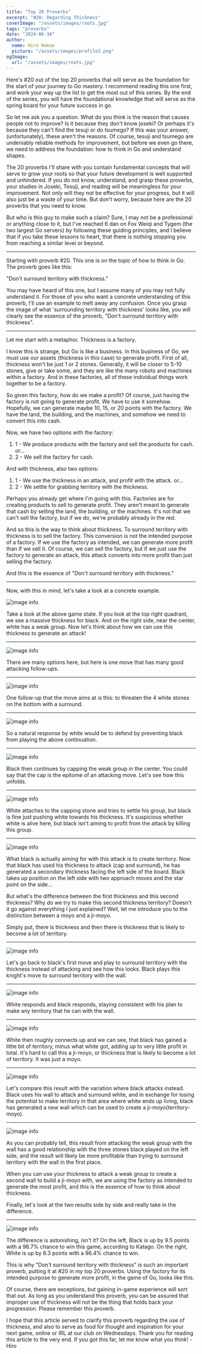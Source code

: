 ```yaml
---
title: "Top 20 Proverbs"
excerpt: "#20: Regarding Thickness"
coverImage: "/assets/images/roots.jpg"
tags: "proverbs"
date: "2024-06-16"
author:
  name: Hiro Nakae
  picture: "/assets/images/profile2.png"
ogImage:
  url: "/assets/images/roots.jpg"
---
```


Here's #20 out of the top 20 proverbs that will serve as the foundation for the start of your journey to Go mastery. I recommend reading this one first, and work your way up the list to get the most out of this series. By the end of the series, you will have the foundational knowledge that will serve as the spring board for your future success in go.

So let me ask you a question. What do you think is the reason that causes people not to improve? Is it because they don't know joseki? Or perhaps it's because they can't find the tesuji or do tsumego? If this was your answer, (unfortunately), these aren't the reasons. Of course, tesuji and tsumego are undeniably reliable methods for improvement, but before we even go there, we need to address the foundation: how to think in Go and understand shapes.

The 20 proverbs I'll share with you contain fundamental concepts that will serve to grow your roots so that your future development is well supported and unhindered. If you do not know, understand, and grasp these proverbs, your studies in Joseki, Tesuji, and reading will be meaningless for your improvement. Not only will they not be effective for your progress, but it will also just be a waste of your time. But don't worry, because here are the 20 proverbs that you need to know.

But who is this guy to make such a claim? Sure, I may not be a professional or anything close to it, but I've reached 6 dan on Fox Weiqi and Tygem (the two largest Go servers) by following these guiding principles, and I believe that if you take these lessons to heart, that there is nothing stopping you from reaching a similar level or beyond.

---

Starting with proverb #20. This one is on the topic of how to think in Go. The proverb goes like this:

"Don't surround territory with thickness."

You may have heard of this one, but I assume many of you may not fully understand it. For those of you who want a concrete understanding of this proverb, I'll use an example to melt away any confusion. Once you grasp the image of what 'surrounding territory with thickness' looks like, you will clearly see the essence of the proverb, "Don't surround territory with thickness".

---

Let me start with a metaphor. Thickness is a factory.

I know this is strange, but Go is like a business. In this business of Go, we must use our assets (thickness in this case) to generate profit. First of all, thickness won't be just 1 or 2 stones. Generally, it will be closer to 5-10 stones, give or take some, and they are like the many robots and machines within a factory. And in these factories, all of these individual things work together to be a factory.

So given this factory, how do we make a profit? Of course, just having the factory is not going to generate profit. We have to use it somehow. Hopefully, we can generate maybe 10, 15, or 20 points with the factory. We have the land, the building, and the machines, and somehow we need to convert this into cash.

Now, we have two options with the factory:

1. 1 - We produce products with the factory and sell the products for cash. or...
2. 2 - We sell the factory for cash.

And with thickness, also two options:

1. 1 - We use the thickness in an attack, and profit with the attack.
   or...
2. 2 - We settle for grabbing territory with the thickness.

Perhaps you already get where I'm going with this. Factories are for creating products to sell to generate profit. They aren't meant to generate that cash by selling the land, the building, or the machines. It's not that we can't sell the factory, but if we do, we're probably already in the red.

And so this is the way to think about thickness. To surround territory with thickness is to sell the factory. This conversion is not the intended purpose of a factory. If we use the factory as intended, we can generate more profit than if we sell it. Of course, we can sell the factory, but if we just use the factory to generate an attack, this attack converts into more profit than just selling the factory.

And this is the essence of "Don't surround territory with thickness."

---

Now, with this in mind, let's take a look at a concrete example.

![image info](/assets/blog/proverb20/proverb20-1.PNG)

Take a look at the above game state. If you look at the top right quadrant, we see a massive thickness for black. And on the right side, near the center, white has a weak group. Now let's think about how we can use this thickness to generate an attack!

---

![image info](/assets/blog/proverb20/proverb20-2.PNG)

There are many options here, but here is one move that has many good attacking follow-ups.

---

![image info](/assets/blog/proverb20/proverb20-3.PNG)

One follow-up that the move aims at is this: to threaten the 4 white stones on the bottom with a surround.

---

![image info](/assets/blog/proverb20/proverb20-4.PNG)

So a natural response by white would be to defend by preventing black from playing the above continuation.

---

![image info](/assets/blog/proverb20/proverb20-5.PNG)

Black then continues by capping the weak group in the center. You could say that the cap is the epitome of an attacking move. Let's see how this unfolds.

---

![image info](/assets/blog/proverb20/proverb20-6.PNG)

White attaches to the capping stone and tries to settle his group, but black is fine just pushing white towards his thickness. It's suspicious whether white is alive here, but black isn't aiming to profit from the attack by killing this group.

---

<!-- ![image info](/assets/blog/proverb20/proverb20-7.PNG)

![image info](/assets/blog/proverb20/proverb20-8.PNG) -->

![image info](/assets/blog/proverb20/proverb20-9.PNG)

What black is actually aiming for with this attack is to create territory.
Now that black has used his thickness to attack (cap and surround), he has generated a secondary thickness facing the left side of the board. Black takes up position on the left side with two approach moves and the star point on the side...

But what's the difference between the first thickness and this second thickness? Why do we try to make this second thickness territory? Doesn't it go against everything I just explained? Well, let me introduce you to the distinction between a moyo and a ji-moyo.

Simply put, there is thickness and then there is thickness that is likely to become a lot of territory.

---

![image info](/assets/blog/proverb20/proverb20-10.PNG)

Let's go back to black's first move and play to surround territory with the thickness instead of attacking and see how this looks. Black plays this knight's move to surround territory with the wall.

---

![image info](/assets/blog/proverb20/proverb20-11.PNG)

White responds and black responds, staying consistent with his plan to make any territory that he can with the wall.

---

![image info](/assets/blog/proverb20/proverb20-12.PNG)

White then roughly connects up and we can see, that black has gained a little bit of territory, minus what white got, adding up to very little profit in total. It's hard to call this a ji-moyo, or thickness that is likely to become a lot of territory. It was just a moyo.

---

![image info](/assets/blog/proverb20/proverb20-6.PNG)

Let's compare this result with the variation where black attacks instead. Black uses his wall to attack and surround white, and in exchange for losing the potential to make territory in that area where white ends up living, black has generated a new wall which can be used to create a ji-moyo(territory-moyo).

---

![image info](/assets/blog/proverb20/proverb20-9.PNG)

As you can probably tell, this result from attacking the weak group with the wall has a good relationship with the three stones black played on the left side, and the result will likely be more profitable than trying to surround territory with the wall in the first place.

When you can use your thickness to attack a weak group to create a second wall to build a ji-moyo with, we are using the factory as intended to generate the most profit, and this is the essence of how to think about thickness.

Finally, let's look at the two results side by side and really take in the difference.

---

![image info](/assets/blog/proverb20/proverb20-13.PNG)

The difference is astonishing, isn't it?
On the left, Black is up by 9.5 points with a 96.7% chance to win this game, according to Katago.
On the right, White is up by 8.3 points with a 96.4% chance to win.

This is why "Don't surround territory with thickness" is such an important proverb, putting it at #20 in my top 20 proverbs. Using the factory for its intended purpose to generate more profit, in the game of Go, looks like this.

Of course, there are exceptions, but gaining in-game experience will sort that out. As long as you understand this proverb, you can be assured that improper use of thickness will not be the thing that holds back your progression. Please remember this proverb.

I hope that this article served to clarify this proverb regarding the use of thickness, and also to serve as food for thought and inspiration for your next game, online or IRL at our club on Wednesdays. Thank you for reading this article to the very end. If you got this far, let me know what you think! -Hiro
